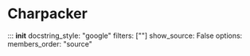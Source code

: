 Charpacker
==========

::: __init__
    docstring_style: "google"
    filters: [""]
    show_source: False
    options:
        members_order: "source"
    